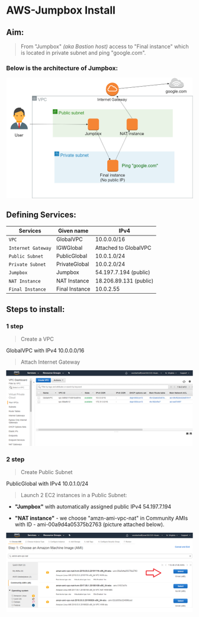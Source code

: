 # AWS-Jumpbox Install
## **Aim:**
> From "Jumpbox" *(aka Bastion host)* access to "Final instance" which is located in private subnet and ping "google.com".

### Below is the architecture of Jumpbox:

![Architecture](Architecture_of_Jumpbox.png)

## **Defining Services:**
|    Services     | Given name         | IPv4 |
|      ---       |  ---         |  --- |
| `VPC`          | GlobalVPC    | 10.0.0.0/16 |
| `Internet Gateway` | IGWGlobal    | Attached to GlobalVPC  |
|`Public Subnet` | PublicGlobal | 10.0.1.0/24|
|`Private Subnet`| PrivateGlobal| 10.0.2.0/24|
|`Jumpbox`       | Jumpbox      | 54.197.7.194 (public)|
|`NAT Instance`  | NAT Instance | 18.206.89.131 (public)|
|`Final Instance`| Final Instance| 10.0.2.55 |

## **Steps to install:**
### **1 step**
> Create a VPC

GlobalVPC with IPv4 10.0.0.0/16

> Attach Internet Gateway

![VPC](VPC.png)



### **2 step**
> Create Public Subnet

PublicGlobal with IPv4 10.0.1.0/24

> Launch 2 EC2 instances in a Public Subnet:

* **"Jumpbox"** with automatically assigned public IPv4 54.197.7.194

* **"NAT instance"** - we choose "amzn-ami-vpc-nat" in Community AMIs with ID - ami-00a9d4a05375b2763 (picture attached below).

![NAT](NAT_instance.png)
